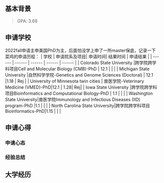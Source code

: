 ## 基本背景
> GPA: 3.68

## 申请学校
2022fall申请主申美国PhD为主，后面怕没学上申了一所master保底，记录一下菜鸡的申请历程：
| 学校 | 申请院系及项目| 申请时间| 结果时间 | 申请结果 |
| ------ | ------ | ------ | ------ | ------ |
| Colorado State University |跨学院跨学科项目Cell and Molecular Biology (CMB)-PhD | 12.1 | | |
| Michigan State University |自然科学学院-Genetics and Genome Sciences (Doctoral) | 12.1 |1.18 | Rej |
| University of Minnesota twin cities | 兽医学院-Veterinary Medicine (VMED)-PhD|12.1 | 1.28| Rej|
| Iowa State University |跨学院跨学科项目Bioinformatics and Computational Biology-PhD | 1.1 | | |
| Washington State University|兽医学院Immunology and Infectious Diseases (IID) program-PhD |1.1 | | |
| North Carolina State University|跨学院跨学科项目Bioinformatics-PhD|1.15 | | |

## 申请心得
### 申请心态

### 经验总结


## 大学经历

